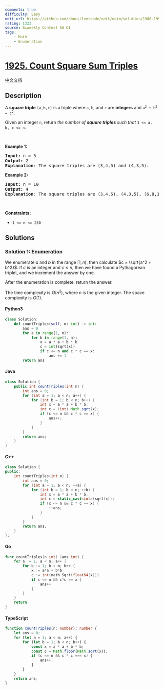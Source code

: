 ```yaml
---
comments: true
difficulty: Easy
edit_url: https://github.com/doocs/leetcode/edit/main/solution/1900-1999/1925.Count%20Square%20Sum%20Triples/README_EN.md
rating: 1323
source: Biweekly Contest 56 Q1
tags:
    - Math
    - Enumeration
---
```


<!-- problem:start -->

# [1925. Count Square Sum Triples](https://leetcode.com/problems/count-square-sum-triples)

[中文文档](/solution/1900-1999/1925.Count%20Square%20Sum%20Triples/README.md)

## Description

<!-- description:start -->

<p>A <strong>square triple</strong> <code>(a,b,c)</code> is a triple where <code>a</code>, <code>b</code>, and <code>c</code> are <strong>integers</strong> and <code>a<sup>2</sup> + b<sup>2</sup> = c<sup>2</sup></code>.</p>

<p>Given an integer <code>n</code>, return <em>the number of <strong>square triples</strong> such that </em><code>1 &lt;= a, b, c &lt;= n</code>.</p>

<p>&nbsp;</p>
<p><strong class="example">Example 1:</strong></p>

<pre>
<strong>Input:</strong> n = 5
<strong>Output:</strong> 2
<strong>Explanation</strong>: The square triples are (3,4,5) and (4,3,5).
</pre>

<p><strong class="example">Example 2:</strong></p>

<pre>
<strong>Input:</strong> n = 10
<strong>Output:</strong> 4
<strong>Explanation</strong>: The square triples are (3,4,5), (4,3,5), (6,8,10), and (8,6,10).
</pre>

<p>&nbsp;</p>
<p><strong>Constraints:</strong></p>

<ul>
	<li><code>1 &lt;= n &lt;= 250</code></li>
</ul>

<!-- description:end -->

## Solutions

<!-- solution:start -->

### Solution 1: Enumeration

We enumerate $a$ and $b$ in the range $[1, n)$, then calculate $c = \sqrt{a^2 + b^2}$. If $c$ is an integer and $c \leq n$, then we have found a Pythagorean triplet, and we increment the answer by one.

After the enumeration is complete, return the answer.

The time complexity is $O(n^2)$, where $n$ is the given integer. The space complexity is $O(1)$.

<!-- tabs:start -->

#### Python3

```python
class Solution:
    def countTriples(self, n: int) -> int:
        ans = 0
        for a in range(1, n):
            for b in range(1, n):
                x = a * a + b * b
                c = int(sqrt(x))
                if c <= n and c * c == x:
                    ans += 1
        return ans
```

#### Java

```java
class Solution {
    public int countTriples(int n) {
        int ans = 0;
        for (int a = 1; a < n; a++) {
            for (int b = 1; b < n; b++) {
                int x = a * a + b * b;
                int c = (int) Math.sqrt(x);
                if (c <= n && c * c == x) {
                    ans++;
                }
            }
        }
        return ans;
    }
}
```

#### C++

```cpp
class Solution {
public:
    int countTriples(int n) {
        int ans = 0;
        for (int a = 1; a < n; ++a) {
            for (int b = 1; b < n; ++b) {
                int x = a * a + b * b;
                int c = static_cast<int>(sqrt(x));
                if (c <= n && c * c == x) {
                    ++ans;
                }
            }
        }
        return ans;
    }
};
```

#### Go

```go
func countTriples(n int) (ans int) {
	for a := 1; a < n; a++ {
		for b := 1; b < n; b++ {
			x := a*a + b*b
			c := int(math.Sqrt(float64(x)))
			if c <= n && c*c == x {
				ans++
			}
		}
	}
	return
}
```

#### TypeScript

```ts
function countTriples(n: number): number {
    let ans = 0;
    for (let a = 1; a < n; a++) {
        for (let b = 1; b < n; b++) {
            const x = a * a + b * b;
            const c = Math.floor(Math.sqrt(x));
            if (c <= n && c * c === x) {
                ans++;
            }
        }
    }
    return ans;
}
```

<!-- tabs:end -->

<!-- solution:end -->

<!-- problem:end -->
